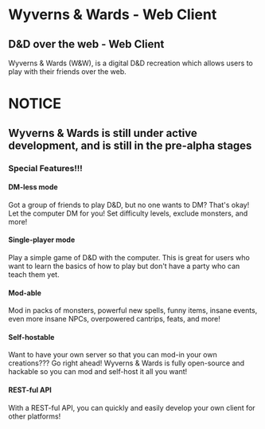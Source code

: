 # Wyverns & Wards - Web Client
## D&D over the web - Web Client

Wyverns & Wards (W&W), is a digital D&D recreation which allows users to play with their friends over the web.

# NOTICE

## Wyverns & Wards is still under active development, and is still in the pre-alpha stages

### Special Features!!!

#### **DM-less mode**

Got a group of friends to play D&D, but no one wants to DM? That's okay! Let the computer DM for you! Set difficulty levels, exclude monsters, and more!

#### **Single-player mode**

Play a simple game of D&D with the computer. This is great for users who want to learn the basics of how to play but don't have a party who can teach them yet.

#### **Mod-able**

Mod in packs of monsters, powerful new spells, funny items, insane events, even more insane NPCs, overpowered cantrips, feats, and more!

#### **Self-hostable**

Want to have your own server so that you can mod-in your own creations??? Go right ahead! Wyverns & Wards is fully open-source and hackable so you can mod and self-host it all you want!

#### **REST-ful API**

With a REST-ful API, you can quickly and easily develop your own client for other platforms!